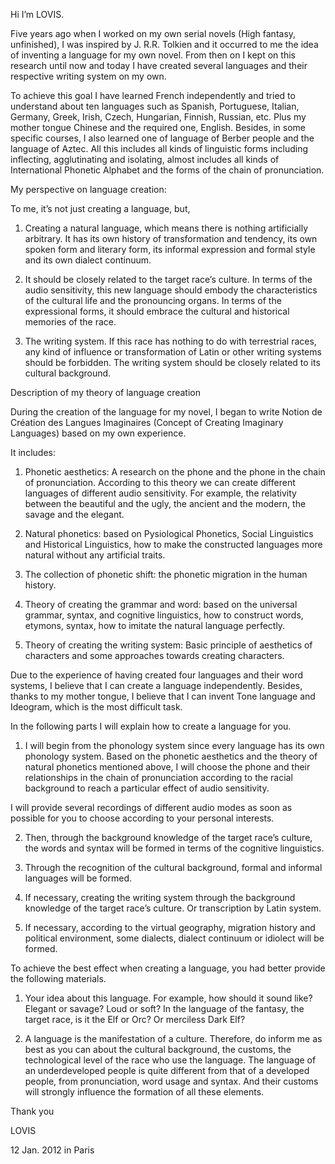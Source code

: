 Hi I’m LOVIS.

Five years ago when I worked on my own serial novels (High fantasy, unfinished), I was inspired by J. R.R. Tolkien and it occurred to me the idea of inventing a language for my own novel. From then on I kept on this research until now and today I have created several languages and their respective writing system on my own.

To achieve this goal I have learned French independently and tried to understand about ten languages such as Spanish, Portuguese, Italian, Germany, Greek, Irish, Czech, Hungarian, Finnish, Russian, etc. Plus my mother tongue Chinese and the required one, English. Besides, in some specific courses, I also learned one of language of Berber people and the language of Aztec. All this includes all kinds of linguistic forms including inflecting, agglutinating and isolating, almost includes all kinds of International Phonetic Alphabet and the forms of the chain of pronunciation.

My perspective on language creation:

To me, it’s not just creating a language, but,

1. Creating a natural language, which means there is nothing artificially arbitrary. It has its own history of transformation and tendency, its own spoken form and literary form, its informal expression and formal style and its own dialect continuum.

2. It should be closely related to the target race’s culture. In terms of the audio sensitivity, this new language should embody the characteristics of the cultural life and the pronouncing organs. In terms of the expressional forms, it should embrace the cultural and historical memories of the race.

3. The writing system. If this race has nothing to do with terrestrial races, any kind of influence or transformation of Latin or other writing systems should be forbidden. The writing system should be closely related to its cultural background.

Description of my theory of language creation

During the creation of the language for my novel, I began to write Notion de Création des Langues Imaginaires (Concept of Creating Imaginary Languages) based on my own experience.

It includes:

1. Phonetic aesthetics: A research on the phone and the phone in the chain of pronunciation. According to this theory we can create different languages of different audio sensitivity. For example, the relativity between the beautiful and the ugly, the ancient and the modern, the savage and the elegant.

2. Natural phonetics: based on Pysiological Phonetics, Social Linguistics and Historical Linguistics, how to make the constructed languages more natural without any artificial traits.

3. The collection of phonetic shift: the phonetic migration in the human history.

4. Theory of creating the grammar and word: based on the universal grammar, syntax, and cognitive linguistics, how to construct words, etymons, syntax, how to imitate the natural language perfectly.

5. Theory  of creating the writing system: Basic principle of aesthetics of characters and some approaches towards creating characters.

Due to the experience of having created four languages and their word systems, I believe that I can create a language independently. Besides, thanks to my mother tongue, I believe that I can invent Tone language and Ideogram, which is the most difficult task.

 

In the following parts I will explain how to create a language for you.

1. I will begin from the phonology system since every language has its own phonology system. Based on the phonetic aesthetics and the theory of natural phonetics mentioned above, I will choose the phone and their relationships in the chain of pronunciation according to the racial background to reach a particular effect of audio sensitivity.

I will provide several recordings of different audio modes as soon as possible for you to choose according to your personal interests.

2. Then, through the background knowledge of the target race’s culture, the words and syntax will be formed in terms of the cognitive linguistics.

3. Through the recognition of the cultural background, formal and informal languages will be formed.

4.  If necessary, creating the writing system through the background knowledge of the target race’s culture. Or transcription by Latin system.

5. If necessary, according to the virtual geography, migration history and political environment, some dialects, dialect continuum or idiolect will be formed.

 

To achieve the best effect when creating a language, you had better provide the following materials.

1. Your idea about this language. For example, how should it sound like? Elegant or savage? Loud or soft? In the language of the fantasy, the target race, is it the Elf or Orc? Or merciless Dark Elf?

2. A language is the manifestation of a culture. Therefore, do inform me as best as you can about the cultural background, the customs, the technological level of the race who use the language. The language of an underdeveloped people is quite different from that of a developed people, from pronunciation, word usage and syntax. And their customs will strongly influence the formation of all these elements.

Thank you

  LOVIS

12 Jan. 2012 in Paris